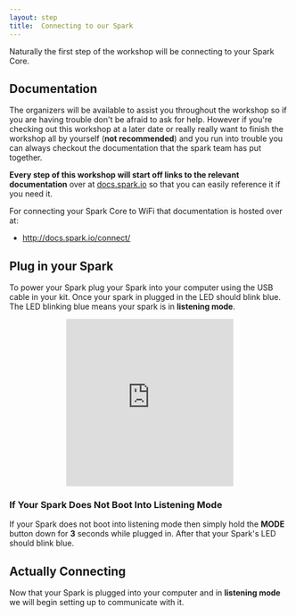 ```yaml
---
layout: step
title:  Connecting to our Spark
---
```


Naturally the first step of the workshop will be connecting to your Spark Core.

## Documentation

The organizers will be available to assist you throughout the workshop so if you
are having trouble don't be afraid to ask for help.  However if you're checking
out this workshop at a later date or really really want to finish the workshop
all by yourself (<strong>not recommended</strong>) and you run into trouble
you can always checkout the documentation that the spark team has put together.

<strong>Every step of this workshop will start off links to the relevant
documentation</strong> over at
<a href="http://docs.spark.io" target="_blank">docs.spark.io</a>
so that you can easily reference it if you need it.

For connecting your Spark Core to WiFi that documentation is hosted over at:

- <a href="http://docs.spark.io/connect/" target="_blank">http://docs.spark.io/connect/</a>

## Plug in your Spark

To power your Spark plug your Spark into your computer using the USB cable in
your kit.  Once your spark in plugged in the LED should blink blue.  The LED
blinking blue means your spark is in <strong>listening mode</strong>.

<div style="text-align:center">
<iframe src="https://vine.co/v/hFHPMue5lgd/embed/simple" width="300" height="300" frameborder="0"></iframe><script src="https://platform.vine.co/static/scripts/embed.js"></script>
</div>

### If Your Spark Does Not Boot Into Listening Mode

If your Spark does not boot into listening mode then simply hold the <strong>MODE</strong>
button down for <strong>3</strong> seconds while plugged in.  After that your
Spark's LED should blink blue.

## Actually Connecting

Now that your Spark is plugged into your computer and in <strong>listening mode</strong>
we will begin setting up to communicate with it.

<!-- TODO -->
